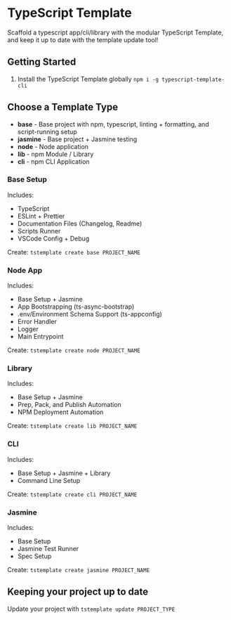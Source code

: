 # TypeScript Template

Scaffold a typescript app/cli/library with the modular TypeScript Template, and keep it up to date with the template update tool!

## Getting Started

1. Install the TypeScript Template globally `npm i -g typescript-template-cli`

## Choose a Template Type

- **base** - Base project with npm, typescript, linting + formatting, and script-running setup
- **jasmine** - Base project + Jasmine testing 
- **node** - Node application
- **lib** - npm Module / Library
- **cli** - npm CLI Application

### Base Setup

Includes:
- TypeScript
- ESLint + Prettier
- Documentation Files (Changelog, Readme)
- Scripts Runner
- VSCode Config + Debug

Create: `tstemplate create base PROJECT_NAME`

### Node App

Includes:
- Base Setup + Jasmine
- App Bootstrapping (ts-async-bootstrap)
- .env/Environment Schema Support (ts-appconfig)
- Error Handler
- Logger
- Main Entrypoint

Create: `tstemplate create node PROJECT_NAME`

### Library

Includes:
- Base Setup + Jasmine
- Prep, Pack, and Publish Automation
- NPM Deployment Automation

Create: `tstemplate create lib PROJECT_NAME`

### CLI

Includes:
- Base Setup + Jasmine + Library
- Command Line Setup

Create: `tstemplate create cli PROJECT_NAME`

### Jasmine

Includes:
- Base Setup
- Jasmine Test Runner
- Spec Setup

Create: `tstemplate create jasmine PROJECT_NAME`

## Keeping your project up to date

Update your project with `tstemplate update PROJECT_TYPE`
